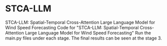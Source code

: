 # STCA-LLM
STCA-LLM: Spatial-Temporal Cross-Attention Large Language Model for Wind Speed Forecasting
 Code for "STCA-LLM: Spatial-Temporal Cross-Attention Large Language Model for Wind Speed Forecasting"
 Run the main.py files under each stage. The final results can be seen at the stage 3.
